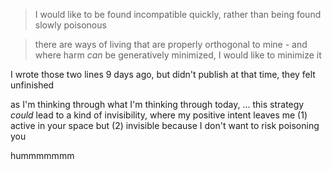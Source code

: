> I would like to be found incompatible quickly, rather than being found slowly poisonous

> there are ways of living that are properly orthogonal to mine - and where harm *can* be generatively minimized, I would like to minimize it

I wrote those two lines 9 days ago, but didn't publish at that time, they felt unfinished

as I'm thinking through what I'm thinking through today, ... this strategy *could* lead to a kind of invisibility, where my positive intent leaves me (1) active in your space but (2) invisible because I don't want to risk poisoning you

hummmmmmm
